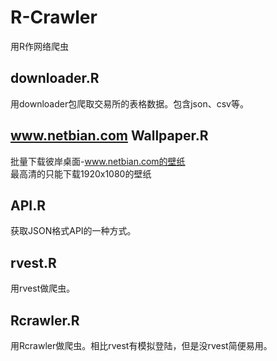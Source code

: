 # R-Crawler
用R作网络爬虫

## downloader.R
用downloader包爬取交易所的表格数据。包含json、csv等。

## www.netbian.com Wallpaper.R
批量下载彼岸桌面-www.netbian.com的壁纸  
最高清的只能下载1920x1080的壁纸

## API.R
获取JSON格式API的一种方式。

## rvest.R
用rvest做爬虫。

## Rcrawler.R
用Rcrawler做爬虫。相比rvest有模拟登陆，但是没rvest简便易用。

